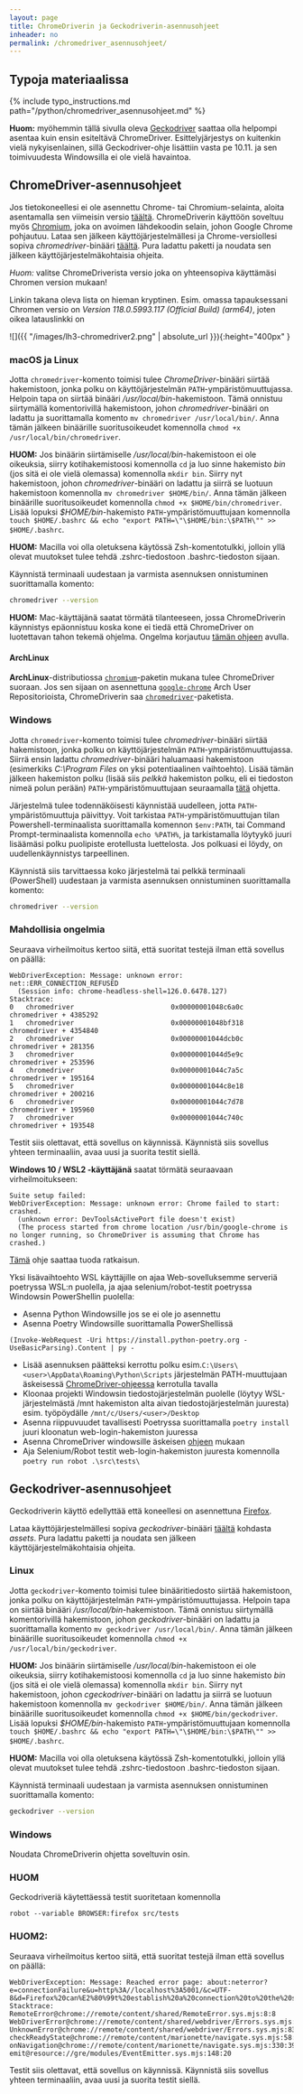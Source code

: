 ```yaml
---
layout: page
title: ChromeDriverin ja Geckodriverin-asennusohjeet
inheader: no
permalink: /chromedriver_asennusohjeet/
---
```


## Typoja materiaalissa

{% include typo_instructions.md path="/python/chromedriver_asennusohjeet.md" %}

**Huom:** myöhemmin tällä sivulla oleva [Geckodriver](/chromedriver_asennusohjeet/#geckodriver-asennusohjeet) saattaa olla helpompi asentaa kuin ensin esiteltävä ChromeDriver. Esittelyjärjestys on kuitenkin vielä nykyisenlainen, sillä Geckodriver-ohje lisättiin vasta pe 10.11. ja sen toimivuudesta Windowsilla ei ole vielä havaintoa.

## ChromeDriver-asennusohjeet

Jos tietokoneellesi ei ole asennettu Chrome- tai Chromium-selainta, aloita asentamalla sen viimeisin versio [täältä](https://www.google.com/chrome/). ChromeDriverin käyttöön soveltuu myös [Chromium](https://www.chromium.org/chromium-projects/), joka on avoimen lähdekoodin selain, johon Google Chrome pohjautuu. Lataa sen jälkeen käyttöjärjestelmällesi ja Chrome-versiollesi sopiva _chromedriver_-binääri [täältä](https://googlechromelabs.github.io/chrome-for-testing/known-good-versions-with-downloads.json). Pura ladattu paketti ja noudata sen jälkeen käyttöjärjestelmäkohtaisia ohjeita.

_Huom:_ valitse ChromeDriverista versio joka on yhteensopiva käyttämäsi Chromen version mukaan!

Linkin takana oleva lista on hieman kryptinen. Esim. omassa tapauksessani Chromen versio on _Version 118.0.5993.117 (Official Build) (arm64)_, joten oikea latauslinkki on

![]({{ "/images/lh3-chromedriver2.png" | absolute_url }}){:height="400px" }

### macOS ja Linux

Jotta `chromedriver`-komento toimisi tulee _ChromeDriver_-binääri siirtää hakemistoon, jonka polku on käyttöjärjestelmän `PATH`-ympäristömuuttujassa. Helpoin tapa on siirtää binääri _/usr/local/bin_-hakemistoon. Tämä onnistuu siirtymällä komentorivillä hakemistoon, johon _chromedriver_-binääri on ladattu ja suorittamalla komento `mv chromedriver /usr/local/bin/`. Anna tämän jälkeen binäärille suoritusoikeudet komennolla `chmod +x /usr/local/bin/chromedriver`.

**HUOM:** Jos binäärin siirtämiselle _/usr/local/bin_-hakemistoon ei ole oikeuksia, siirry kotihakemistoosi komennolla `cd` ja luo sinne hakemisto _bin_ (jos sitä ei ole vielä olemassa) komennolla `mkdir bin`. Siirry nyt hakemistoon, johon _chromedriver_-binääri on ladattu ja siirrä se luotuun hakemistoon komennolla `mv chromedriver $HOME/bin/`. Anna tämän jälkeen binäärille suoritusoikeudet komennolla `chmod +x $HOME/bin/chromedriver`. Lisää lopuksi _\$HOME/bin_-hakemisto `PATH`-ympäristömuuttujaan komennolla `touch $HOME/.bashrc && echo "export PATH=\"\$HOME/bin:\$PATH\"" >> $HOME/.bashrc`. 

**HUOM:** Macilla voi olla oletuksena käytössä Zsh-komentotulkki, jolloin yllä olevat muutokset tulee tehdä .zshrc-tiedostoon .bashrc-tiedoston sijaan.

Käynnistä terminaali uudestaan ja varmista asennuksen onnistuminen suorittamalla komento:

```bash
chromedriver --version
```

**HUOM:** Mac-käyttäjänä saatat törmätä tilanteeseen, jossa ChromeDriverin käynnistys epäonnistuu koska kone ei tiedä että ChromeDriver on luotettavan tahon tekemä ohjelma. Ongelma korjautuu [tämän ohjeen](https://timonweb.com/misc/fixing-error-chromedriver-cannot-be-opened-because-the-developer-cannot-be-verified-unable-to-launch-the-chrome-browser-on-mac-os/) avulla.

#### ArchLinux

**ArchLinux**-distributiossa [`chromium`](https://archlinux.org/packages/extra/x86_64/chromium/)-paketin mukana tulee ChromeDriver suoraan. Jos sen sijaan on asennettuna [`google-chrome`](https://aur.archlinux.org/packages/google-chrome) Arch User Repositorioista, ChromeDriverin saa [`chromedriver`](https://aur.archlinux.org/packages/chromedriver)-paketista.

### Windows

Jotta `chromedriver`-komento toimisi tulee _chromedriver_-binääri siirtää hakemistoon, jonka polku on käyttöjärjestelmän `PATH`-ympäristömuuttujassa. Siirrä ensin ladattu _chromedriver_-binääri haluamaasi hakemistoon (esimerkiks _C:\Program Files_ on yksi potentiaalinen vaihtoehto). Lisää tämän jälkeen hakemiston polku (lisää siis _pelkkä_ hakemiston polku, eli ei tiedoston nimeä polun perään) `PATH`-ympäristömuuttujaan seuraamalla [tätä](https://www.architectryan.com/2018/03/17/add-to-the-path-on-windows-10/) ohjetta.

Järjestelmä tulee todennäköisesti käynnistää uudelleen, jotta `PATH`-ympäristömuuttuja päivittyy. Voit tarkistaa `PATH`-ympäristömuuttujan tilan Powershell-terminaalista suorittamalla komennon `$env:PATH`, tai Command Prompt-terminaalista komennolla `echo %PATH%`, ja tarkistamalla löytyykö juuri lisäämäsi polku puolipiste erotellusta luettelosta. Jos polkuasi ei löydy, on uudellenkäynnistys tarpeellinen.

Käynnistä siis tarvittaessa koko järjestelmä tai pelkkä terminaali (PowerShell) uudestaan ja varmista asennuksen onnistuminen suorittamalla komento:

```bash
chromedriver --version
```

### Mahdollisia ongelmia

Seuraava virheilmoitus kertoo siitä, että suoritat testejä ilman että sovellus on päällä:

```
WebDriverException: Message: unknown error: net::ERR_CONNECTION_REFUSED
  (Session info: chrome-headless-shell=126.0.6478.127)
Stacktrace:
0   chromedriver                        0x00000001048c6a0c chromedriver + 4385292
1   chromedriver                        0x00000001048bf318 chromedriver + 4354840
2   chromedriver                        0x00000001044dcb0c chromedriver + 281356
3   chromedriver                        0x00000001044d5e9c chromedriver + 253596
4   chromedriver                        0x00000001044c7a5c chromedriver + 195164
5   chromedriver                        0x00000001044c8e18 chromedriver + 200216
6   chromedriver                        0x00000001044c7d78 chromedriver + 195960
7   chromedriver                        0x00000001044c740c chromedriver + 193548
```

Testit siis olettavat, että sovellus on käynnissä. Käynnistä siis sovellus yhteen terminaaliin, avaa uusi ja suorita testit siellä.

**Windows 10 / WSL2 -käyttäjänä** saatat törmätä seuraavaan virheilmoitukseen:

```
Suite setup failed:
WebDriverException: Message: unknown error: Chrome failed to start: crashed.
  (unknown error: DevToolsActivePort file doesn't exist)
  (The process started from chrome location /usr/bin/google-chrome is no longer running, so ChromeDriver is assuming that Chrome has crashed.)
```

[Tämä](https://www.gregbrisebois.com/posts/chromedriver-in-wsl2/) ohje saattaa tuoda ratkaisun.

Yksi lisävaihtoehto WSL käyttäjille on ajaa Web-sovelluksemme serveriä poetryssa WSL:n puolella, ja ajaa selenium/robot-testit poetryssa Windowsin PowerShellin puolella: 

  - Asenna Python Windowsille jos se ei ole jo asennettu
  - Asenna Poetry Windowsille suorittamalla PowerShellissä
  
  ```
(Invoke-WebRequest -Uri https://install.python-poetry.org -UseBasicParsing).Content | py -
  ```
  
  - Lisää asennuksen päätteksi kerrottu polku esim.`C:\Users\<user>\AppData\Roaming\Python\Scripts` järjestelmän PATH-muuttujaan äskeisessä [ChromeDriver-ohjeessa](../chromedriver_asennusohjeet) kerrotulla tavalla
  - Kloonaa projekti Windowsin tiedostojärjestelmän puolelle (löytyy WSL-järjestelmästä /mnt hakemiston alta aivan tiedostojärjestelmän juuresta) esim. työpöydälle `/mnt/c/Users/<user>/Desktop`
  - Asenna riippuvuudet tavallisesti Poetryssa suorittamalla `poetry install` juuri kloonatun web-login-hakemiston juuressa
  - Asenna ChromeDriver windowsille äskeisen [ohjeen](../chromedriver_asennusohjeet) mukaan
  - Aja Selenium/Robot testit web-login-hakemiston juuresta komennolla `poetry run robot .\src\tests\`

## Geckodriver-asennusohjeet

Geckodriverin käyttö edellyttää että koneellesi on asennettuna [Firefox](https://www.mozilla.org/firefox/).

Lataa käyttöjärjestelmällesi  sopiva _geckodriver_-binääri [täältä](https://github.com/mozilla/geckodriver/releases/) kohdasta _assets_. Pura ladattu paketti ja noudata sen jälkeen käyttöjärjestelmäkohtaisia ohjeita.

### Linux

Jotta `geckodriver`-komento toimisi tulee binääritiedosto siirtää hakemistoon, jonka polku on käyttöjärjestelmän `PATH`-ympäristömuuttujassa. Helpoin tapa on siirtää binääri _/usr/local/bin_-hakemistoon. Tämä onnistuu siirtymällä komentorivillä hakemistoon, johon _geckodriver_-binääri on ladattu ja suorittamalla komento `mv geckodriver /usr/local/bin/`. Anna tämän jälkeen binäärille suoritusoikeudet komennolla `chmod +x /usr/local/bin/geckodriver`.

**HUOM:** Jos binäärin siirtämiselle _/usr/local/bin_-hakemistoon ei ole oikeuksia, siirry kotihakemistoosi komennolla `cd` ja luo sinne hakemisto _bin_ (jos sitä ei ole vielä olemassa) komennolla `mkdir bin`. Siirry nyt hakemistoon, johon _cgeckodriver_-binääri on ladattu ja siirrä se luotuun hakemistoon komennolla `mv geckodriver $HOME/bin/`. Anna tämän jälkeen binäärille suoritusoikeudet komennolla `chmod +x $HOME/bin/geckodriver`. Lisää lopuksi _\$HOME/bin_-hakemisto `PATH`-ympäristömuuttujaan komennolla `touch $HOME/.bashrc && echo "export PATH=\"\$HOME/bin:\$PATH\"" >> $HOME/.bashrc`. 

**HUOM:** Macilla voi olla oletuksena käytössä Zsh-komentotulkki, jolloin yllä olevat muutokset tulee tehdä .zshrc-tiedostoon .bashrc-tiedoston sijaan.

Käynnistä terminaali uudestaan ja varmista asennuksen onnistuminen suorittamalla komento:

```bash
geckodriver --version
```

### Windows

Noudata ChromeDriverin ohjetta soveltuvin osin.

### HUOM

Geckodriveriä käytettäessä testit suoritetaan komennolla

```
robot --variable BROWSER:firefox src/tests 
```

### HUOM2:

Seuraava virheilmoitus kertoo siitä, että suoritat testejä ilman että sovellus on päällä:

```
WebDriverException: Message: Reached error page: about:neterror?e=connectionFailure&u=http%3A//localhost%3A5001/&c=UTF-8&d=Firefox%20can%E2%80%99t%20establish%20a%20connection%20to%20the%20server%20at%20localhost%3A5001.
Stacktrace:
RemoteError@chrome://remote/content/shared/RemoteError.sys.mjs:8:8
WebDriverError@chrome://remote/content/shared/webdriver/Errors.sys.mjs:193:5
UnknownError@chrome://remote/content/shared/webdriver/Errors.sys.mjs:832:5
checkReadyState@chrome://remote/content/marionette/navigate.sys.mjs:58:24
onNavigation@chrome://remote/content/marionette/navigate.sys.mjs:330:39
emit@resource://gre/modules/EventEmitter.sys.mjs:148:20
```

Testit siis olettavat, että sovellus on käynnissä. Käynnistä siis sovellus yhteen terminaaliin, avaa uusi ja suorita testit siellä.